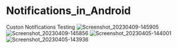 # Notifications_in_Android
Custon Notifications Testing
![Screenshot_20230409-145905](https://github.com/muhsan-javed/Notifications_in_Android/assets/67718185/10ceea5c-c0dc-4c79-8f5a-8b180265a984)
![Screenshot_20230409-145856](https://github.com/muhsan-javed/Notifications_in_Android/assets/67718185/c049fb30-3e2e-4b83-82bf-299c3df86157)
![Screenshot_20230405-144001](https://github.com/muhsan-javed/Notifications_in_Android/assets/67718185/2abbc09c-6ad2-4047-9b67-a29ddb801eb3)
![Screenshot_20230405-143936](https://github.com/muhsan-javed/Notifications_in_Android/assets/67718185/cfddb5ce-cb7d-429b-a5a5-113e51a6f6c0)
